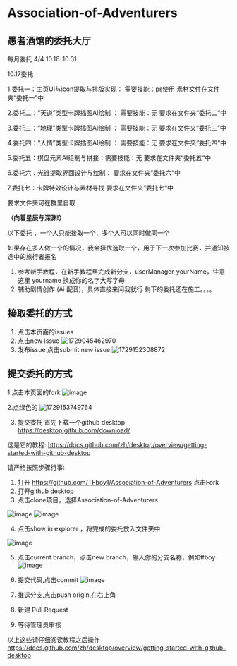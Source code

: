 # Association-of-Adventurers

## 愚者酒馆的委托大厅

每月委托 4/4 10.16-10.31

10.17委托

1.委托一：主页UI与icon提取与排版实现： 需要技能：ps使用
素材文件在文件夹“委托一”中

2.委托二：“天道”类型卡牌插图AI绘制 ： 需要技能：无
要求在文件夹“委托二“中

3.委托三：“地理”类型卡牌插图AI绘制 ： 需要技能：无
要求在文件夹“委托三“中

4.委托四：“人情”类型卡牌插图AI绘制 ： 需要技能：无
要求在文件夹“委托四“中

5.委托五：棋盘元素AI绘制与拼接：需要技能：无
要求在文件夹“委托五“中

6.委托六：光锥提取界面设计与绘制：
要求在文件夹“委托六“中

7.委托七：卡牌特效设计与素材寻找
要求在文件夹“委托七“中

要求文件夹可在群里自取

**（向着星辰与深渊!）**

以下委托 ，一个人只能接取一个，多个人可以同时做同一个

如果存在多人做一个的情况，我会择优选取一个，用于下一次参加比赛，并通知被选中的旅行者报名

1. 参考新手教程，在新手教程里完成新分支，userManager_yourName，注意这里 yourname 换成你的名字大写字母
2. 辅助剧情创作 (Ai 配音)，具体直接来问我就行
剩下的委托还在施工。。。。


## 接取委托的方式

1. 点击本页面的issues
2. 点击new issue
![1729045462970](https://github.com/user-attachments/assets/624af5fa-a865-4169-9eca-904716fc458f)
3. 发布issue 点击submit new issue 
![1729152308872](https://github.com/user-attachments/assets/8ad65097-effb-4629-a6c5-5ee5efd99c10)

## 提交委托的方式
1.点击本页面的fork
![image](https://github.com/user-attachments/assets/f81f4fe8-a9d8-4606-8270-71902936c0d4)

2.点绿色的
![1729153749764](https://github.com/user-attachments/assets/d0a4933b-68d7-4a0c-873f-7625259dabb4)

3. 提交委托
首先下载一个github desktop
https://desktop.github.com/download/

这是它的教程:
https://docs.github.com/zh/desktop/overview/getting-started-with-github-desktop

请严格按照步骤行事:
1. 打开 https://github.com/TFboy1/Association-of-Adventurers 点击Fork
2. 打开github desktop
3. 点击clone项目，选择Association-of-Adventurers

![image](https://github.com/user-attachments/assets/21833c35-4586-4abd-90c9-4b0d33597ce0)
![image](https://github.com/user-attachments/assets/beb9468c-4dac-4a4b-ad11-d16e9ba6313a)


4.  点击show in explorer ，将完成的委托放入文件夹中

![image](https://github.com/user-attachments/assets/659f7883-5514-4582-995f-69d926c7a16e)

5. 点击current branch，点击new branch，输入你的分支名称，例如tfboy
![image](https://github.com/user-attachments/assets/7b58a993-3a49-4286-a64a-dcc6b4807f67)

6. 提交代码,点击commit 
![image](https://github.com/user-attachments/assets/a347bc09-5dbb-4e85-a99a-b91f1e6b2a7f)


7. 推送分支,点击push origin,在右上角

8. 新建 Pull Request

9. 等待管理员审核

  

  以上这些请仔细阅读教程之后操作
  https://docs.github.com/zh/desktop/overview/getting-started-with-github-desktop



